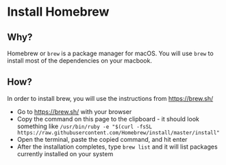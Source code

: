 # Install Homebrew

## Why?

Homebrew or `brew` is a package manager for macOS. You will use `brew` to install most of the dependencies on your macbook.

## How?

In order to install brew, you will use the instructions from https://brew.sh/
 
 - Go to https://brew.sh/ with your browser
 - Copy the command on this page to the clipboard - it should look something like `/usr/bin/ruby -e "$(curl -fsSL https://raw.githubusercontent.com/Homebrew/install/master/install"`
 - Open the terminal, paste the copied command, and hit enter
 - After the installation completes, type `brew list` and it will list packages currently installed on your system
 
 
